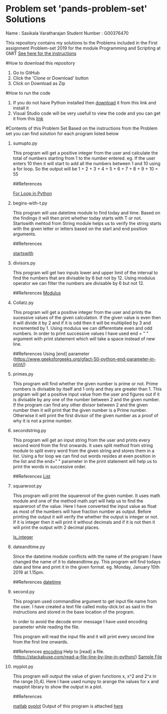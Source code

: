 # Problem set 'pands-problem-set' Solutions

Name : Sasikala Varatharajan 
Student Number : G00376470

This repository contains my solutions to the Problems included in the First assignment Problem-set 2019 for the module Programming and Scripting at GMIT
[See here for the instructions](https://web.microsoftstream.com/video/2d4fec98-175e-4a12-a07e-bd096f40fc3c)

#How to download this repository
1. Go to GitHub
2. Click the 'Clone or Download' button
3. Click on Download as Zip

#How to run the code
1. If you do not have Python installed then [download](https://www.anaconda.com/distribution/) it from this link and install it
2. Visual Studio code will be very usefull to view the code and you can get it from this [link](https://code.visualstudio.com/)

#Contents of this Problem Set
Based on the instructions from the Problem set you can find solution for each program listed below

1. sumupto.py

    This program will get a positive integer from the user and calculate the total of numbers starting from 1 to the number entered. 
    eg. If the user enters 10 then it will start to add all the numbers between 1 and 10 using a for loop.
    So the output will be 1 + 2 + 3 + 4 + 5 + 6 + 7 + 8 + 9 + 10 = 55
    
    ##References

    [For Loop in Python](https://docs.python.org/3/tutorial/controlflow.html)

2. begins-with-t.py

    This program will use datetime module to find today and time. Based on the findings it will then print whether today starts with T or not.
    Startswith mehtod from String module helps us to verify the string starts with the given letter or letters based on the start and end position arguments.

    ##References

    [startswith](https://docs.python.org/3/library/stdtypes.html?highlight=startswith#str.startswith)

3. divisors.py
    
    This program will get two inputs lower and upper limit of the interval to find the numbers that are divisable by 6 but not by 12.
    Using modulus operator we can filter the numbers are divisable by 6 but not 12.

    ##References
    [Modulus](https://www.programiz.com/python-programming/operators)

4. Collatz.py

    This program will get a positive integer from the user and prints the sucessive values of the given calculation. If the given value is even then it will divide it by 2 and if it is odd then it will be mulitiplied by 3 and incremented by 1.
    Using modulus we can differentiate even and odd numbers. In order to print successive values I have used end = " " argument with print statement which will take a space instead of new line.

    ##References
    Using [end] parameter (https://www.geeksforgeeks.org/gfact-50-python-end-parameter-in-print/) 

5. primes.py

    This program will find whether the given number is prime or not.
    Prime numbers is divisable by itself and 1 only and they are greater than 1. This program will get a positive input value from the user and figures out if it is divisable by any one of the number between 2 and the given number. If the program can find any other divisor between 2 and the given number then it will print that the given number is a Prime number. Otherwise it will print the first divisor of the given number as a proof of why it is not a prime number.

6. secondstring.py

    This program will get an input string from the user and prints every second word from the first onwards.
    It uses split method from string module to split every word from the given string and stores them in a list. Using a for loop we can find out words resides at even position in the list and the end=" " parameter in the print statement will help us to print the words in successive order.

    ##References
    [List](https://www.tutorialspoint.com/python/python_lists.htm)

7. squareroot.py

    This program will print the squareroot of the given number. It uses math module and one of the method math.sqrt will help us to find the squareroot of the value. 
    Here I have converted the input value as float as most of the numbers will have fraction number as output. Before printing the output it will verify the whether the output is integer or not. If it is integer then it will print it without decimals and if it is not then it will print the output with 2 decimal places.

    [Is_integer](https://stackoverflow.com/questions/3501382/checking-whether-a-variable-is-an-integer-or-not)

8. dateandtime.py

    Since the datetime module conflicts with the name of the program I have changed the name of it to dateandtime.py. This program will find todays date and time and print it in the given format. eg. Monday, January 10th 2019 at 1.15pm.

    ##References
    [datetime](https://www.programiz.com/python-programming/datetime)

9. second.py

    This program used commandline argument to get input file name from the user. I have created a text file called moby-dick.txt as said in the instructions and stored in the base location of the program.

    In order to avoid the decode error message I have used encoding parameter while reading the file. 

    This program will read the input file and it will print every second line from the first line onwards.

    ##References
    [encoding](https://stackoverflow.com/questions/30750843/python-3-unicodedecodeerror-charmap-codec-cant-decode-byte-0x9d?noredirect=1)
    Help to [read] a file. (https://stackabuse.com/read-a-file-line-by-line-in-python/)
    [Sample File](https://www.sparknotes.com/lit/mobydick/section2/)

10. myplot.py

    This program will output the value of given functions x, x^2 and 2^x in the range [0,4].
    Here I have used numpy to arange the values for x and mapplot library to show the output in a plot. 

    ##References

    [matlab](https://www.tutorialspoint.com/matlab/matlab_plotting.htm)
    [pyplot](https://matplotlib.org/users/pyplot_tutorial.html)
    Output of this program is attached [here](/myplot_output.png "Result")

